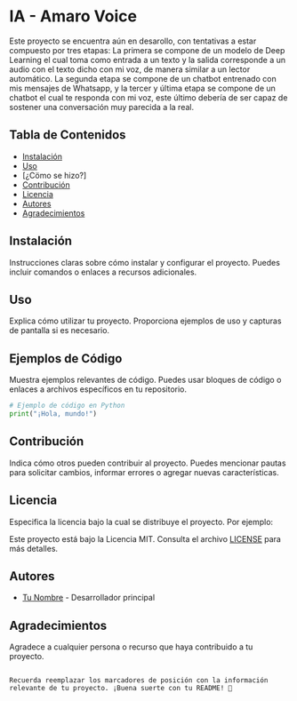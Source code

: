 
# IA - Amaro Voice 

Este proyecto se encuentra aún en desarollo, con tentativas a estar compuesto por tres etapas: La primera se compone de un modelo de Deep Learning el cual toma como
entrada a un texto y la salida corresponde a un audio con el texto dicho con mi voz, de manera similar a un lector automático. La segunda etapa se compone de un chatbot
entrenado con mis mensajes de Whatsapp, y la tercer y última etapa se compone de un chatbot el cual te responda con mi voz, este último debería de ser capaz de sostener
una conversación muy parecida a la real. 

## Tabla de Contenidos

- [Instalación](#instalación)
- [Uso](#uso)
- [¿Cömo se hizo?]
- [Contribución](#contribución)
- [Licencia](#licencia)
- [Autores](#autores)
- [Agradecimientos](#agradecimientos)

## Instalación

Instrucciones claras sobre cómo instalar y configurar el proyecto. Puedes incluir comandos o enlaces a recursos adicionales.

## Uso

Explica cómo utilizar tu proyecto. Proporciona ejemplos de uso y capturas de pantalla si es necesario.

## Ejemplos de Código

Muestra ejemplos relevantes de código. Puedes usar bloques de código o enlaces a archivos específicos en tu repositorio.

```python
# Ejemplo de código en Python
print("¡Hola, mundo!")
```

## Contribución

Indica cómo otros pueden contribuir al proyecto. Puedes mencionar pautas para solicitar cambios, informar errores o agregar nuevas características.

## Licencia

Especifica la licencia bajo la cual se distribuye el proyecto. Por ejemplo:

Este proyecto está bajo la Licencia MIT. Consulta el archivo [LICENSE](LICENSE) para más detalles.

## Autores

- [Tu Nombre](https://github.com/tu-usuario) - Desarrollador principal

## Agradecimientos

Agradece a cualquier persona o recurso que haya contribuido a tu proyecto.
```

Recuerda reemplazar los marcadores de posición con la información relevante de tu proyecto. ¡Buena suerte con tu README! 🚀
